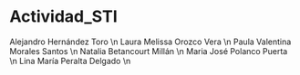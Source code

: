 ﻿# Actividad_STI
 
 Alejandro Hernández Toro \n
 Laura Melissa Orozco Vera \n
 Paula Valentina Morales Santos \n
 Natalia Betancourt Millán \n
 Maria José Polanco Puerta \n
 Lina María Peralta Delgado \n

